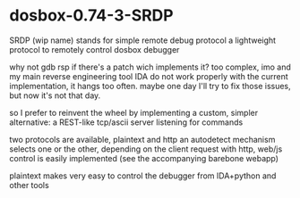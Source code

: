 
# dosbox-0.74-3-SRDP

SRDP (wip name) stands for simple remote debug protocol
a lightweight protocol to remotely control dosbox debugger

why not gdb rsp if there's a patch wich implements it? too complex, imo
and my main reverse engineering tool IDA do not work properly with the current implementation, it hangs too often.
maybe one day I'll try to fix those issues, but now it's not that day.

so I prefer to reinvent the wheel by implementing a custom, simpler alternative:
a REST-like tcp/ascii server listening for commands

two protocols are available, plaintext and http
an autodetect mechanism selects one or the other, depending on the client request
with http, web/js control is easily implemented (see the accompanying barebone webapp)

plaintext makes very easy to control the debugger from IDA+python and other tools

